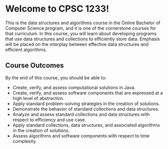 # Welcome to CPSC 1233!

This is the data structures and algorithms course in the Online Bachelor of
Computer Science program, and it is one of the cornerstone courses for that
curriculum. In this course, you will learn about developing programs that use
data structures and collections to efficiently store data. Emphasis will be
placed on the interplay between effective data structures and efficient
algorithms.

## Course Outcomes

By the end of this course, you should be able to:

- Create, verify, and assess computational solutions in Java.
- Create, verify, and assess software components that are expressed at a high level of abstraction.
- Apply standard problem-solving strategies in the creation of solutions.
- Demonstrate the behavior of standard collections and data structures.
- Analyze and assess standard collections and data structures with respect to efficiency and use case.
- Apply standard collections, data structures, and associated algorithms in the creation of solutions.
- Assess algorithms and software components with respect to time complexity.

